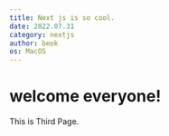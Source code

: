 ```yaml
---
title: Next js is so cool.
date: 2022.07.31
category: nextjs
author: beok
os: MacOS
---
```


# welcome everyone!

This is Third Page.
